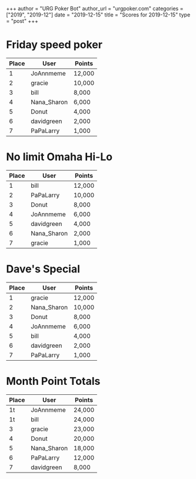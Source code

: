 +++
author = "URG Poker Bot"
author_url = "urgpoker.com"
categories = ["2019", "2019-12"]
date = "2019-12-15"
title = "Scores for 2019-12-15"
type = "post"
+++
# Friday speed poker

| Place | User | Points |
|-------|------|--------|
| 1 | JoAnnmeme | 12,000 |
| 2 | gracie | 10,000 |
| 3 | bill | 8,000 |
| 4 | Nana_Sharon | 6,000 |
| 5 | Donut | 4,000 |
| 6 | davidgreen | 2,000 |
| 7 | PaPaLarry | 1,000 |

# No limit Omaha Hi-Lo

| Place | User | Points |
|-------|------|--------|
| 1 | bill | 12,000 |
| 2 | PaPaLarry | 10,000 |
| 3 | Donut | 8,000 |
| 4 | JoAnnmeme | 6,000 |
| 5 | davidgreen | 4,000 |
| 6 | Nana_Sharon | 2,000 |
| 7 | gracie | 1,000 |

# Dave's Special

| Place | User | Points |
|-------|------|--------|
| 1 | gracie | 12,000 |
| 2 | Nana_Sharon | 10,000 |
| 3 | Donut | 8,000 |
| 4 | JoAnnmeme | 6,000 |
| 5 | bill | 4,000 |
| 6 | davidgreen | 2,000 |
| 7 | PaPaLarry | 1,000 |

# Month Point Totals

| Place | User | Points |
|-------|------|--------|
| 1t | JoAnnmeme | 24,000 |
| 1t | bill | 24,000 |
| 3 | gracie | 23,000 |
| 4 | Donut | 20,000 |
| 5 | Nana_Sharon | 18,000 |
| 6 | PaPaLarry | 12,000 |
| 7 | davidgreen | 8,000 |
